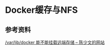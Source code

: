 # Docker缓存与NFS

## 参考资料

[/var/lib/docker 能不能挂载远端存储 – 陈少文的网站](https://www.chenshaowen.com/blog/can-we-mount-var-lib-docker-to-remote-storage.html)



